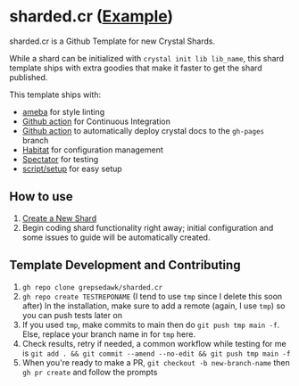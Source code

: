 # sharded.cr ([Example](https://github.com/grepsedawk/sharded.cr/tree/example))

sharded.cr is a Github Template for new Crystal Shards.

While a shard can be initialized with `crystal init lib lib_name`, this shard
template ships with extra goodies that make it faster to get the shard published.

This template ships with:

- [ameba](https://github.com/crystal-ameba/ameba) for style linting
- [Github action](https://github.com/grepsedawk/sharded.cr/blob/main/.github/workflows/ci.yml)
  for Continuous Integration
- [Github action](https://github.com/grepsedawk/sharded.cr/blob/main/.github/workflows/docs.yml)
  to automatically deploy crystal docs to the `gh-pages` branch
- [Habitat](https://github.com/luckyframework/habitat) for configuration management
- [Spectator](https://github.com/icy-arctic-fox/spectator) for testing
- [script/setup](https://github.com/grepsedawk/sharded.cr/blob/main/script/setup) for easy setup

## How to use

1. [Create a New Shard](https://github.com/grepsedawk/sharded.cr/generate)
1. Begin coding shard functionality right away; initial configuration and some issues to guide will be automatically created.

## Template Development and Contributing

1. `gh repo clone grepsedawk/sharded.cr`
1. `gh repo create TESTREPONAME` (I tend to use `tmp` since I delete this soon after)
   In the installation, make sure to add a remote (again, I use `tmp`) so you can push tests later on
1. If you used `tmp`, make commits to main then do `git push tmp main -f`. Else, replace your branch name in for `tmp` here.
1. Check results, retry if needed, a common workflow while testing for me is `git add . && git commit --amend --no-edit && git push tmp main -f`
1. When you're ready to make a PR, `git checkout -b new-branch-name` then `gh pr create` and follow the prompts
